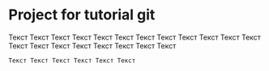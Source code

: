 # Project for tutorial git

Текст Текст Текст Текст Текст Текст Текст Текст Текст Текст 
Текст Текст Текст Текст Текст Текст Текст Текст Текст Текст 

``
Текст Текст Текст Текст Текст Текст 
``
